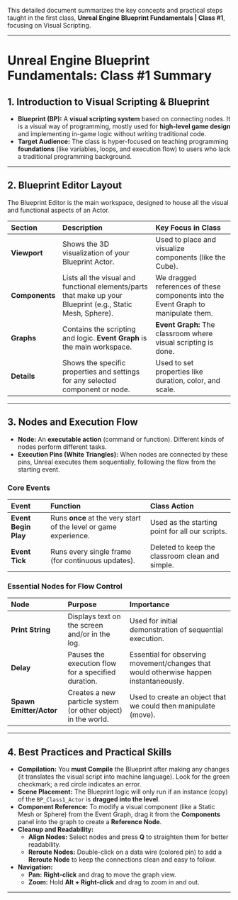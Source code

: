 This detailed document summarizes the key concepts and practical steps taught in the first class, **Unreal Engine Blueprint Fundamentals | Class #1**, focusing on Visual Scripting.

---

# Unreal Engine Blueprint Fundamentals: Class #1 Summary

## 1. Introduction to Visual Scripting & Blueprint

* **Blueprint (BP):** A **visual scripting system** based on connecting nodes. It is a visual way of programming, mostly used for **high-level game design** and implementing in-game logic without writing traditional code.
* **Target Audience:** The class is hyper-focused on teaching programming **foundations** (like variables, loops, and execution flow) to users who lack a traditional programming background.

---

## 2. Blueprint Editor Layout

The Blueprint Editor is the main workspace, designed to house all the visual and functional aspects of an Actor.

| Section | Description | Key Focus in Class |
| :--- | :--- | :--- |
| **Viewport** | Shows the 3D visualization of your Blueprint Actor. | Used to place and visualize components (like the Cube). |
| **Components** | Lists all the visual and functional elements/parts that make up your Blueprint (e.g., Static Mesh, Sphere). | We dragged references of these components into the Event Graph to manipulate them. |
| **Graphs** | Contains the scripting and logic. **Event Graph** is the main workspace. | **Event Graph:** The classroom where visual scripting is done. |
| **Details** | Shows the specific properties and settings for any selected component or node. | Used to set properties like duration, color, and scale. |

---

## 3. Nodes and Execution Flow

* **Node:** An **executable action** (command or function). Different kinds of nodes perform different tasks.
* **Execution Pins (White Triangles):** When nodes are connected by these pins, Unreal executes them sequentially, following the flow from the starting event.

### Core Events

| Event | Function | Class Action |
| :--- | :--- | :--- |
| **Event Begin Play** | Runs **once** at the very start of the level or game experience. | Used as the starting point for all our scripts. |
| **Event Tick** | Runs every single frame (for continuous updates). | Deleted to keep the classroom clean and simple. |

### Essential Nodes for Flow Control

| Node | Purpose | Importance |
| :--- | :--- | :--- |
| **Print String** | Displays text on the screen and/or in the log. | Used for initial demonstration of sequential execution. |
| **Delay** | Pauses the execution flow for a specified duration. | Essential for observing movement/changes that would otherwise happen instantaneously. |
| **Spawn Emitter/Actor** | Creates a new particle system (or other object) in the world. | Used to create an object that we could then manipulate (move). |

---

## 4. Best Practices and Practical Skills

* **Compilation:** You **must Compile** the Blueprint after making any changes (it translates the visual script into machine language). Look for the green checkmark; a red circle indicates an error.
* **Scene Placement:** The Blueprint logic will only run if an instance (copy) of the `BP_Class1_Actor` is **dragged into the level**.
* **Component Reference:** To modify a visual component (like a Static Mesh or Sphere) from the Event Graph, drag it from the **Components** panel into the graph to create a **Reference Node**.
* **Cleanup and Readability:**
    * **Align Nodes:** Select nodes and press **Q** to straighten them for better readability.
    * **Reroute Nodes:** Double-click on a data wire (colored pin) to add a **Reroute Node** to keep the connections clean and easy to follow.
* **Navigation:**
    * **Pan:** **Right-click** and drag to move the graph view.
    * **Zoom:** Hold **Alt + Right-click** and drag to zoom in and out.

---

